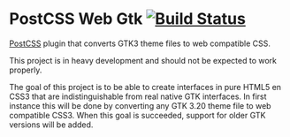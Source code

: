 # PostCSS Web Gtk [![Build Status][ci-img]][ci]

[PostCSS] plugin that converts GTK3 theme files to web compatible CSS.

[PostCSS]: https://github.com/postcss/postcss
[ci-img]:  https://travis-ci.org/Wietsedv/postcss-web-gtk.svg
[ci]:      https://travis-ci.org/Wietsedv/postcss-web-gtk

This project is in heavy development and should not be expected to work properly.

The goal of this project is to be able to create interfaces in pure HTML5 en CSS3 that are indistinguishable from real native GTK interfaces. In first instance this will be done by converting any GTK 3.20 theme file to web compatible CSS3. When this goal is succeeded, support for older GTK versions will be added.
